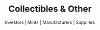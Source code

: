 ---
title: "Collectibles & Other"
subtitle: "Investors | Mints | Manufacturers | Suppliers"
layout: collectibles-other
description: This is meta description

---
